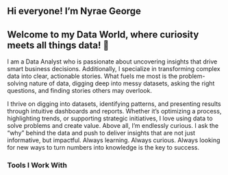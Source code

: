 ## Hi everyone! I’m Nyrae George 
## Welcome to my Data World, where curiosity meets all things data! 💼

I am a Data Analyst who is passionate about uncovering insights that drive smart business decisions. Additionally, I specialize in transforming complex data into clear, actionable stories. What fuels me most is the problem-solving nature of data, digging deep into messy datasets, asking the right questions, and finding stories others may overlook.

I thrive on digging into datasets, identifying patterns, and presenting results through intuitive dashboards and reports. Whether it’s optimizing a process, highlighting trends, or supporting strategic initiatives, I love using data to solve problems and create value. Above all, I’m endlessly curious. I ask the “why” behind the data and push to deliver insights that are not just informative, but impactful. Always learning. Always curious. Always looking for new ways to turn numbers into knowledge is the key to success.

### Tools I Work With

